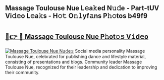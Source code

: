## Massage Toulouse Nue L𝚎a𝚔ed N𝚞𝚍e - Part-tUV Vi𝚍𝚎o L𝚎a𝚔s - H𝚘𝚝 O𝚗𝚕yf𝚊ns P𝚑𝚘tos b49f9

# <h2><a href="http://kf8gcy7.oniu.top/?m=Massage+Toulouse+Nue">🔗👉 🔴 Massage Toulouse Nue P𝚑ot𝚘𝚜 V𝚒d𝚎o</a></h2>

[![Massage Toulouse Nue Nu𝚍e𝚜](https://i.imgur.com/0qMVB7G.gif)](http://kf8gcy7.oniu.top/?m=Massage+Toulouse+Nue)
Social media personality Massage Toulouse Nue, celebrated for publishing dance and lifestyle material, consisting of presentations and blogs. Community leader Massage Toulouse Nue, recognized for their leadership and dedication to improving their community.  
